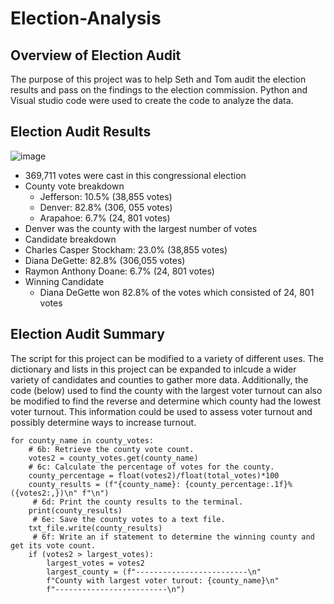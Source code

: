 # Election-Analysis
## Overview of Election Audit
The purpose of this project was to help Seth and Tom audit the election results and pass on the findings to the election commission. Python and Visual studio code were used to create the code to analyze the data. 
## Election Audit Results
![image](https://user-images.githubusercontent.com/102090016/164312081-e470d5cb-38e8-44df-8d94-04795fce85b4.png)


- 369,711 votes were cast in this congressional election
- County vote breakdown
  - Jefferson: 10.5% (38,855 votes)
  - Denver: 82.8% (306, 055 votes)
  - Arapahoe: 6.7% (24, 801 votes)
 - Denver was the county with the largest number of votes
 - Candidate breakdown
  - Charles Casper Stockham: 23.0% (38,855 votes)
  - Diana DeGette: 82.8% (306,055 votes)
  - Raymon Anthony Doane: 6.7% (24, 801 votes) 
- Winning Candidate
    - Diana DeGette won 82.8% of the votes which consisted of 24, 801 votes
## Election Audit Summary
The script for this project can be modified to a variety of different uses. The dictionary and lists in this project can be expanded to inlcude a wider variety of candidates and counties to gather more data. Additionally, the code (below) used to find the county with the largest voter turnout can also be modified to find the reverse and determine which county had the lowest voter turnout. This information could be used to assess voter turnout and possibly determine ways to increase turnout. 

    for county_name in county_votes:
        # 6b: Retrieve the county vote count.
        votes2 = county_votes.get(county_name)
        # 6c: Calculate the percentage of votes for the county.
        county_percentage = float(votes2)/float(total_votes)*100
        county_results = (f"{county_name}: {county_percentage:.1f}% ({votes2:,})\n" f"\n")
         # 6d: Print the county results to the terminal.
        print(county_results)
         # 6e: Save the county votes to a text file.
        txt_file.write(county_results)
         # 6f: Write an if statement to determine the winning county and get its vote count.
        if (votes2 > largest_votes):
            largest_votes = votes2
            largest_county = (f"-------------------------\n" 
            f"County with largest voter turout: {county_name}\n" 
            f"-------------------------\n")
